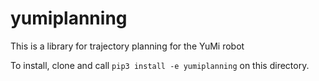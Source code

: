 # yumiplanning
This is a library for trajectory planning for the YuMi robot

To install, clone and call `pip3 install -e yumiplanning` on this directory.
